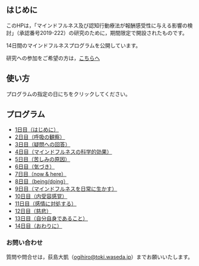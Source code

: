 ## はじめに

このHPは，「マインドフルネス及び認知行動療法が報酬感受性に与える影響の検討」（承認番号2019-222）の研究のために，期間限定で開設されたものです。

14日間のマインドフルネスプログラムを公開しています。

研究への参加をご希望の方は，[こちらへ](https://sites.google.com/view/mindfulness-cbt/%E3%83%9B%E3%83%BC%E3%83%A0)

## 使い方

プログラムの指定の日にちをクリックしてください。

## プログラム

- [1日目（はじめに）](https://hogishima.github.io/mfcbt/program/day1)
- [2日目（呼吸の観察）](https://hogishima.github.io/mfcbt/program/day2)
- [3日目（疑問への回答）](https://hogishima.github.io/mfcbt/program/day3)
- [4日目（マインドフルネスの科学的効果）](https://hogishima.github.io/mfcbt/program/day4)
- [5日目（苦しみの原因）](https://hogishima.github.io/mfcbt/program/day5)
- [6日目（気づき）](https://hogishima.github.io/mfcbt/program/day6)
- [7日目（now & here）](https://hogishima.github.io/mfcbt/program/day7)
- [8日目（being/doing）](https://hogishima.github.io/mfcbt/program/day8)
- [9日目（マインドフルネスを日常に生かす）](https://hogishima.github.io/mfcbt/program/day9)
- [10日目（内受容感覚）](https://hogishima.github.io/mfcbt/program/day10)
- [11日目（感情に対処する）](https://hogishima.github.io/mfcbt/program/day11)
- [12日目（慈悲）](https://hogishima.github.io/mfcbt/program/day12)
- [13日目（自分自身であること）](https://hogishima.github.io/mfcbt/program/day13)
- [14日目（おわりに）](https://hogishima.github.io/mfcbt/program/day14)

### お問い合わせ

質問や問合せは，荻島大凱（ogihiro@toki.waseda.jp）までお願いいたします。
